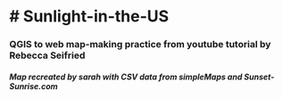 <h1> # Sunlight-in-the-US </h1>
<h3> QGIS to web map-making practice from youtube tutorial by Rebecca Seifried  </h3>
<h5> Map recreated by sarah with CSV data from simpleMaps and Sunset-Sunrise.com</h5>
